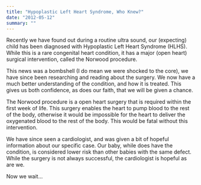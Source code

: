 ```yaml
---
title: "Hypoplastic Left Heart Syndrome, Who Knew?"
date: "2012-05-12"
summary: ""
---
```


Recently we have found out during a routine ultra sound, our (expecting) child has been diagnosed with Hypoplastic Left Heart Syndrome (HLHS). While this is a rare congenital heart condition, it has a major (open heart) surgical intervention, called the Norwood procedure.


This news was a bombshell (I do mean we were shocked to the core), we have since been researching and reading about the surgery. We now have a much better understanding of the condition, and how it is treated. This gives us both confidence, as does our faith, that we will be given a chance.

The Norwood procedure is a open heart surgery that is required within the first week of life. This surgery enables the heart to pump blood to the rest of the body, otherwise it would be impossible for the heart to deliver the oxygenated blood to the rest of the body. This would be fatal without this intervention.

We have since seen a cardiologist, and was given a bit of hopeful information about our specific case. Our baby, while does have the condition, is considered lower risk than other babies with the same defect. While the surgery is not always successful, the cardiologist is hopeful as are we.

Now we wait…

